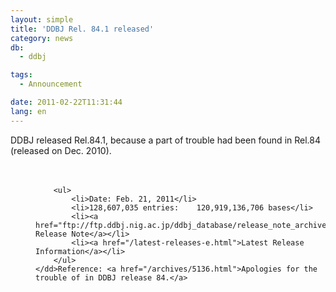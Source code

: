 ```yaml
---
layout: simple
title: 'DDBJ Rel. 84.1 released'
category: news
db:
  - ddbj

tags:
  - Announcement

date: 2011-02-22T11:31:44
lang: en
---
```


<dl>DDBJ released Rel.84.1, because a part of trouble had been found in Rel.84 (released on Dec. 2010).<br><br><br>
    <dd>

        <ul>
            <li>Date: Feb. 21, 2011</li>
            <li>128,607,035 entries:    120,919,136,706 bases</li>
            <li><a href="ftp://ftp.ddbj.nig.ac.jp/ddbj_database/release_note_archive/ddbj/ddbjrel.84.1.txt">DDBJ Release Note</a></li>
            <li><a href="/latest-releases-e.html">Latest Release Information</a></li>
        </ul>
    </dd>Reference: <a href="/archives/5136.html">Apologies for the trouble of in DDBJ release 84.</a>
</dl> 
